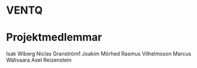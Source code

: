# VENTQ

# Projektmedlemmar
Isak Wiberg
Niclas Granström1
Joakim Mörhed
Rasmus Vilhelmsson
Marcus Wälivaara
Axel Reizenstein